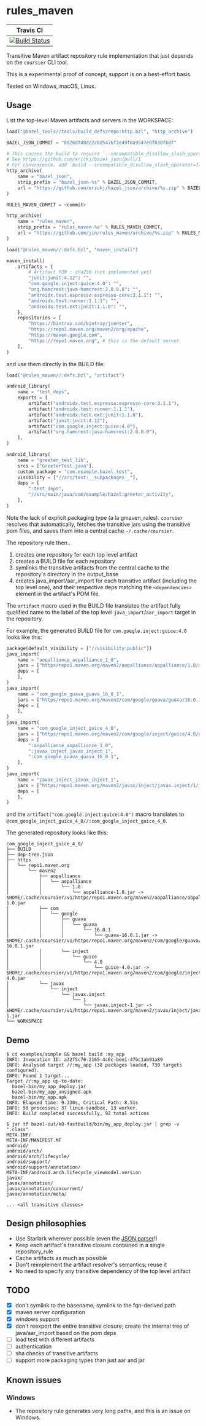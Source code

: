 # rules_maven

| Travis CI                                                                                                         |
| -----                                                                                                             |
| [![Build Status](https://travis-ci.org/jin/rules_maven.svg?branch=master)](https://travis-ci.org/jin/rules_maven) |

Transitive Maven artifact repository rule implementation that just depends on
the `coursier` CLI tool.

This is a experimental proof of concept; support is on a best-effort basis.

Tested on Windows, macOS, Linux. 

## Usage

List the top-level Maven artifacts and servers in the WORKSPACE:

```python
load("@bazel_tools//tools/build_defs/repo:http.bzl", "http_archive")

BAZEL_JSON_COMMIT = "0d26dfd8d22c8d5476f1e49f6a9547e0f030fb8f"

# This causes the build to require `--incompatible_disallow_slash_operator=false`.
# See https://github.com/erickj/bazel_json/pull/1
# For convenience, add `build --incompatible_disallow_slash_operator=false` to your .bazelrc.
http_archive(
    name = "bazel_json",
    strip_prefix = "bazel_json-%s" % BAZEL_JSON_COMMIT,
    url = "https://github.com/erickj/bazel_json/archive/%s.zip" % BAZEL_JSON_COMMIT,
)

RULES_MAVEN_COMMIT = <commit>

http_archive(
    name = "rules_maven",
    strip_prefix = "rules_maven-%s" % RULES_MAVEN_COMMIT,
    url = "https://github.com/jin/rules_maven/archive/%s.zip" % RULES_MAVEN_COMMIT,
)

load("@rules_maven//:defs.bzl", "maven_install")

maven_install(
    artifacts = {
        # Artifact FQN : sha256 (not implemented yet)
        "junit:junit:4.12": "",
        "com.google.inject:guice:4.0": "",
        "org.hamcrest:java-hamcrest:2.0.0.0": "",
        "androidx.test.espresso:espresso-core:3.1.1": "",
        "androidx.test:runner:1.1.1": "",
        "androidx.test.ext:junit:1.1.0": "",
    },
    repositories = [
        "https://bintray.com/bintray/jcenter",
        "https://repo1.maven.org/maven2/org/apache",
        "https://maven.google.com",
        "https://repo1.maven.org", # this is the default server
    ],
)
```

and use them directly in the BUILD file:

```python
load("@rules_maven//:defs.bzl", "artifact")

android_library(
    name = "test_deps",
    exports = [
        artifact("androidx.test.espresso:espresso-core:3.1.1"),
        artifact("androidx.test:runner:1.1.1"),
        artifact("androidx.test.ext:junit:1.1.0"),
        artifact("junit:junit:4.12"),
        artifact("com.google.inject:guice:4.0"),
        artifact("org.hamcrest:java-hamcrest:2.0.0.0"),
    ],
)

android_library(
    name = "greeter_test_lib",
    srcs = ["GreeterTest.java"],
    custom_package = "com.example.bazel.test",
    visibility = ["//src/test:__subpackages__"],
    deps = [
        ":test_deps",
        "//src/main/java/com/example/bazel:greeter_activity",
    ],
)
```

Note the lack of explicit packaging type (a la gmaven_rules). `coursier`
resolves that automatically, fetches the transitive jars using the transitive
pom files, and saves them into a central cache `~/.cache/coursier`.

The repository rule then..

1. creates one repository for each top level artifact
1. creates a BUILD file for each repository
1. symlinks the transitive artifacts from the central cache to the repository's
   directory in the output_base
1. creates java_import/aar_import for each transitive artifact (including the
   top level one), and their respective deps matching the `<dependencies>`
   element in the artifact's POM file.

The `artifact` macro used in the BUILD file translates the artifact fully
qualified name to the label of the top level `java_import`/`aar_import` target
in the repository.

For example, the generated BUILD file for `com.google.inject:guice:4.0` looks like this:

```python
package(default_visibility = ["//visibility:public"])
java_import(
	name = "aopalliance_aopalliance_1_0",
	jars = ["https/repo1.maven.org/maven2/aopalliance/aopalliance/1.0/aopalliance-1.0.jar"],
	deps = [
	],
)
java_import(
	name = "com_google_guava_guava_16_0_1",
	jars = ["https/repo1.maven.org/maven2/com/google/guava/guava/16.0.1/guava-16.0.1.jar"],
	deps = [
	],
)
java_import(
	name = "com_google_inject_guice_4_0",
	jars = ["https/repo1.maven.org/maven2/com/google/inject/guice/4.0/guice-4.0.jar"],
	deps = [
		":aopalliance_aopalliance_1_0",
		":javax_inject_javax_inject_1",
		":com_google_guava_guava_16_0_1",
	],
)
java_import(
	name = "javax_inject_javax_inject_1",
	jars = ["https/repo1.maven.org/maven2/javax/inject/javax.inject/1/javax.inject-1.jar"],
	deps = [
	],
)
```

and the `artifact("com.google.inject:guice:4.0")` macro translates to
`@com_google_inject_guice_4_0//:com_google_inject_guice_4_0`.

The generated repository looks like this:

```
com_google_inject_guice_4_0/
├── BUILD
├── dep-tree.json
├── https
│   └── repo1.maven.org
│       └── maven2
│           ├── aopalliance
│           │   └── aopalliance
│           │       └── 1.0
│           │           └── aopalliance-1.0.jar -> $HOME/.cache/coursier/v1/https/repo1.maven.org/maven2/aopalliance/aopalliance/1.0/aopalliance-1.0.jar
│           ├── com
│           │   └── google
│           │       ├── guava
│           │       │   └── guava
│           │       │       └── 16.0.1
│           │       │           └── guava-16.0.1.jar -> $HOME/.cache/coursier/v1/https/repo1.maven.org/maven2/com/google/guava/guava/16.0.1/guava-16.0.1.jar
│           │       └── inject
│           │           └── guice
│           │               └── 4.0
│           │                   └── guice-4.0.jar -> $HOME/.cache/coursier/v1/https/repo1.maven.org/maven2/com/google/inject/guice/4.0/guice-4.0.jar
│           └── javax
│               └── inject
│                   └── javax.inject
│                       └── 1
│                           └── javax.inject-1.jar -> $HOME/.cache/coursier/v1/https/repo1.maven.org/maven2/javax/inject/javax.inject/1/javax.inject-1.jar
└── WORKSPACE
```

## Demo

```shell
$ cd examples/simple && bazel build :my_app
INFO: Invocation ID: a32f5c70-2165-4c6c-bee1-47bc1ab91a89
INFO: Analysed target //:my_app (38 packages loaded, 730 targets configured).
INFO: Found 1 target...
Target //:my_app up-to-date:
  bazel-bin/my_app_deploy.jar
  bazel-bin/my_app_unsigned.apk
  bazel-bin/my_app.apk
INFO: Elapsed time: 9.330s, Critical Path: 8.51s
INFO: 50 processes: 37 linux-sandbox, 13 worker.
INFO: Build completed successfully, 92 total actions

$ jar tf bazel-out/k8-fastbuild/bin/my_app_deploy.jar | grep -v ".class"
META-INF/
META-INF/MANIFEST.MF
android/
android/arch/
android/arch/lifecycle/
android/support/
android/support/annotation/
META-INF/android.arch.lifecycle_viewmodel.version
javax/
javax/annotation/
javax/annotation/concurrent/
javax/annotation/meta/

... <all transitive classes>
```

## Design philosophies

- Use Starlark wherever possible (even the [JSON parser](https://github.com/erickj/bazel_json)!)
- Keep each artifact's transitive closure contained in a single repository_rule
- Cache artifacts as much as possible
- Don't reimplement the artifact resolver's semantics; reuse it
- No need to specify any transitive dependency of the top level artifact

## TODO

- [x] don't symlink to the basename; symlink to the fqn-derived path
- [x] maven server configuration
- [x] windows support
- [x] don't reexport the entire transitive closure; create the internal tree of java/aar_import based on the pom deps
- [ ] load test with different artifacts
- [ ] authentication
- [ ] sha checks of transitive artifacts
- [ ] support more packaging types than just aar and jar

## Known issues

### Windows

- The repository rule generates very long paths, and this is an issue on Windows.
